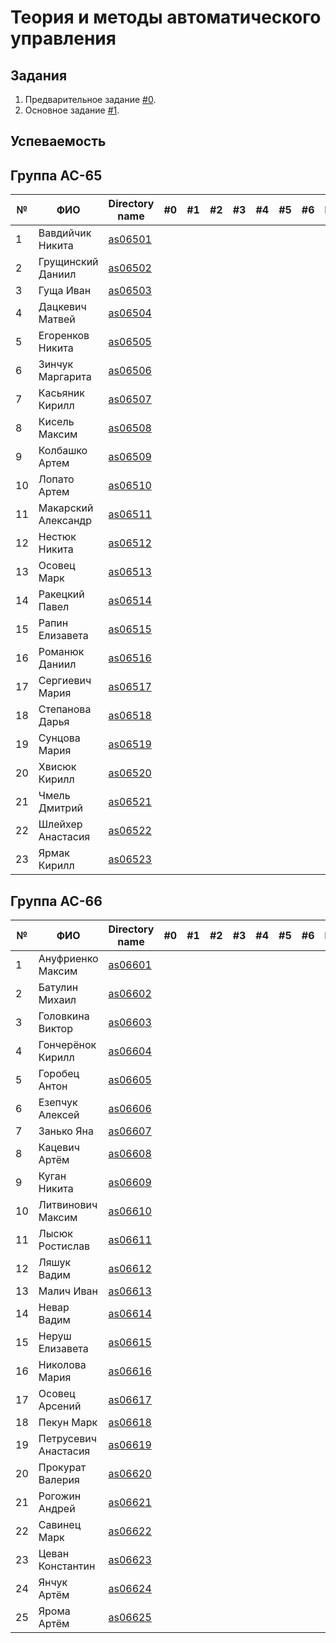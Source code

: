 # Теория и методы автоматического управления

## Задания

1. Предварительное задание [#0](./tasks/task_00/readme.md).
2. Основное задание [#1](./tasks/task_01/readme.md).

## Успеваемость

## Группа AC-65
| №  | ФИО                               | Directory name              | #0 | #1 | #2 | #3 | #4 | #5 | #6 | Рейтинг |
|----|-----------------------------------|-----------------------------|----|----|----|----|----|----|----|---------|
| 1  | Вавдийчик Никита                  |[as06501](./trunk/as06501/)  |    |    |    |    |    |    |    |         |
| 2  | Грущинский Даниил                 |[as06502](./trunk/as06502/)  |    |    |    |    |    |    |    |         |
| 3  | Гуща Иван                         |[as06503](./trunk/as06503/)  |    |    |    |    |    |    |    |         |
| 4  | Дацкевич Матвей                   |[as06504](./trunk/as06504/)  |    |    |    |    |    |    |    |         |
| 5  | Егоренков Никита                  |[as06505](./trunk/as06505/)  |    |    |    |    |    |    |    |         |
| 6  | Зинчук Маргарита                  |[as06506](./trunk/as06506/)  |    |    |    |    |    |    |    |         |
| 7  | Касьяник Кирилл                   |[as06507](./trunk/as06507/)  |    |    |    |    |    |    |    |         |
| 8  | Кисель Максим                     |[as06508](./trunk/as06508/)  |    |    |    |    |    |    |    |         |
| 9  | Колбашко Артем                    |[as06509](./trunk/as06509/)  |    |    |    |    |    |    |    |         |
| 10 | Лопато Артем                      |[as06510](./trunk/as06510/)  |    |    |    |    |    |    |    |         |
| 11 | Макарский Александр               |[as06511](./trunk/as06511/)  |    |    |    |    |    |    |    |         |
| 12 | Нестюк Никита                     |[as06512](./trunk/as06512/)  |    |    |    |    |    |    |    |         |
| 13 | Осовец Марк                       |[as06513](./trunk/as06513/)  |    |    |    |    |    |    |    |         |
| 14 | Ракецкий Павел                    |[as06514](./trunk/as06514/)  |    |    |    |    |    |    |    |         |
| 15 | Рапин Елизавета                   |[as06515](./trunk/as06515/)  |    |    |    |    |    |    |    |         |
| 16 | Романюк Даниил                    |[as06516](./trunk/as06516/)  |    |    |    |    |    |    |    |         |
| 17 | Сергиевич Мария                   |[as06517](./trunk/as06517/)  |    |    |    |    |    |    |    |         |
| 18 | Степанова Дарья                   |[as06518](./trunk/as06518/)  |    |    |    |    |    |    |    |         |
| 19 | Сунцова Мария                     |[as06519](./trunk/as06519/)  |    |    |    |    |    |    |    |         |
| 20 | Хвисюк Кирилл                     |[as06520](./trunk/as06520/)  |    |    |    |    |    |    |    |         |
| 21 | Чмель Дмитрий                     |[as06521](./trunk/as06521/)  |    |    |    |    |    |    |    |         |
| 22 | Шлейхер Анастасия                 |[as06522](./trunk/as06522/)  |    |    |    |    |    |    |    |         |
| 23 | Ярмак Кирилл                      |[as06523](./trunk/as06523/)  |    |    |    |    |    |    |    |         |

## Группа AC-66

| №  | ФИО                               | Directory name              | #0 | #1 | #2 | #3 | #4 | #5 | #6 | Рейтинг |
|----|-----------------------------------|-----------------------------|----|----|----|----|----|----|----|---------|
| 1  | Ануфриенко Максим                 |[as06601](./trunk/as06601/)  |    |    |    |    |    |    |    |         |
| 2  | Батулин Михаил                    |[as06602](./trunk/as06602/)  |    |    |    |    |    |    |    |         |
| 3  | Головкина Виктор                  |[as06603](./trunk/as06603/)  |    |    |    |    |    |    |    |         |
| 4  | Гончерёнок Кирилл                 |[as06604](./trunk/as06604/)  |    |    |    |    |    |    |    |         |
| 5  | Горобец Антон                     |[as06605](./trunk/as06605/)  |    |    |    |    |    |    |    |         |
| 6  | Езепчук Алексей                   |[as06606](./trunk/as06606/)  |    |    |    |    |    |    |    |         |
| 7  | Занько Яна                        |[as06607](./trunk/as06607/)  |    |    |    |    |    |    |    |         |
| 8  | Кацевич Артём                     |[as06608](./trunk/as06608/)  |    |    |    |    |    |    |    |         |
| 9  | Куган Никита                      |[as06609](./trunk/as06609/)  |    |    |    |    |    |    |    |         |
| 10 | Литвинович Максим                 |[as06610](./trunk/as06610/)  |    |    |    |    |    |    |    |         |
| 11 | Лысюк Ростислав                   |[as06611](./trunk/as06611/)  |    |    |    |    |    |    |    |         |
| 12 | Ляшук Вадим                       |[as06612](./trunk/as06612/)  |    |    |    |    |    |    |    |         |
| 13 | Малич Иван                        |[as06613](./trunk/as06613/)  |    |    |    |    |    |    |    |         |
| 14 | Невар Вадим                       |[as06614](./trunk/as06614/)  |    |    |    |    |    |    |    |         |
| 15 | Неруш Елизавета                   |[as06615](./trunk/as06615/)  |    |    |    |    |    |    |    |         |
| 16 | Николова Мария                    |[as06616](./trunk/as06616/)  |    |    |    |    |    |    |    |         |
| 17 | Осовец Арсений                    |[as06617](./trunk/as06617/)  |    |    |    |    |    |    |    |         |
| 18 | Пекун Марк                        |[as06618](./trunk/as06618/)  |    |    |    |    |    |    |    |         |
| 19 | Петрусевич Анастасия              |[as06619](./trunk/as06619/)  |    |    |    |    |    |    |    |         |
| 20 | Прокурат Валерия                  |[as06620](./trunk/as06620/)  |    |    |    |    |    |    |    |         |
| 21 | Рогожин Андрей                    |[as06621](./trunk/as06621/)  |    |    |    |    |    |    |    |         |
| 22 | Савинец Марк                      |[as06622](./trunk/as06622/)  |    |    |    |    |    |    |    |         |
| 23 | Цеван Константин                  |[as06623](./trunk/as06623/)  |    |    |    |    |    |    |    |         |
| 24 | Янчук Артём                       |[as06624](./trunk/as06624/)  |    |    |    |    |    |    |    |         |
| 25 | Ярома Артём                       |[as06625](./trunk/as06625/)  |    |    |    |    |    |    |    |         |
